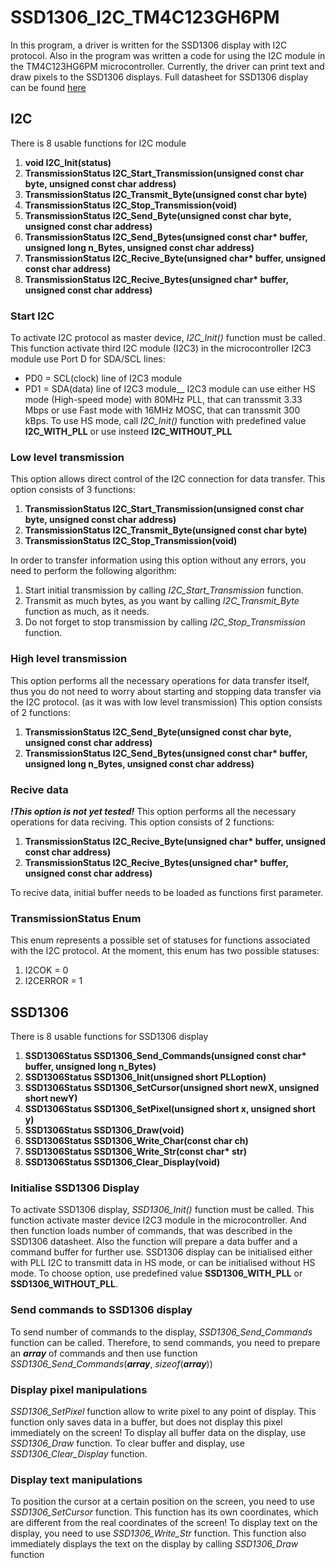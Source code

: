 ﻿# SSD1306_I2C_TM4C123GH6PM
In this program, a driver is written for the SSD1306 display with I2C protocol.
Also in the program was written a code for using the I2C module in the TM4C123HG6PM microcontroller.
Currently, the driver can print text and draw pixels to the SSD1306 displays.
Full datasheet for SSD1306 display can be found [here](https://cdn-shop.adafruit.com/datasheets/SSD1306.pdf "here")

## I2C
There is 8 usable functions for I2C module
1. **void I2C_Init(status)**
2. **TransmissionStatus I2C_Start_Transmission(unsigned const char byte, unsigned const char address)**
3. **TransmissionStatus I2C_Transmit_Byte(unsigned const char byte)**
4. **TransmissionStatus I2C_Stop_Transmission(void)**
5. **TransmissionStatus I2C_Send_Byte(unsigned const char byte, unsigned const char address)**
6. **TransmissionStatus I2C_Send_Bytes(unsigned const char\* buffer, unsigned long n_Bytes, unsigned const char address)**
7. **TransmissionStatus I2C_Recive_Byte(unsigned char\* buffer, unsigned const char  address)**
8. **TransmissionStatus I2C_Recive_Bytes(unsigned char\* buffer, unsigned const char  address)**

### Start I2C
To activate I2C protocol as master device, *I2C_Init()* function must be called. This function activate third I2C module (I2C3) in the microcontroller
I2C3 module use Port D for SDA/SCL lines:
- PD0 = SCL(clock) line of I2C3 module
- PD1 = SDA(data) line of I2C3 module__
I2C3 module can use either HS mode (High-speed mode) with 80MHz PLL, that can transsmit 3.33 Mbps or use Fast mode with 16MHz MOSC, that can transsmit 300 kBps.
To use HS mode, call *I2C_Init()* function with predefined value **I2C_WITH_PLL** or use insteed **I2C_WITHOUT_PLL**
### Low level transmission
This option allows direct control of the I2C connection for data transfer.
This option consists of 3 functions:

1. **TransmissionStatus I2C_Start_Transmission(unsigned const char byte, unsigned const char address)**
2. **TransmissionStatus I2C_Transmit_Byte(unsigned const char byte)**
3. **TransmissionStatus I2C_Stop_Transmission(void)**

In order to transfer information using this option without any errors, you need to perform the following algorithm:

1. Start initial transmission by calling *I2C_Start_Transmission* function.
2. Transmit as much bytes, as you want by calling *I2C_Transmit_Byte* function as much, as it needs.
3. Do not forget to stop transmission by calling *I2C_Stop_Transmission* function.

### High level transmission
This option performs all the necessary operations for data transfer itself, thus you do not need to worry about starting and stopping data transfer via the I2C protocol. (as it was with low level transmission)
This option consists of 2 functions:

1. **TransmissionStatus I2C_Send_Byte(unsigned const char byte, unsigned const char address)**
2. **TransmissionStatus I2C_Send_Bytes(unsigned const char\* buffer, unsigned long n_Bytes, unsigned const char address)**

### Recive data
***!This option is not yet tested!***
This option performs all the necessary operations for data reciving.
This option consists of 2 functions:

1. **TransmissionStatus I2C_Recive_Byte(unsigned char\* buffer, unsigned const char  address)**
2. **TransmissionStatus I2C_Recive_Bytes(unsigned char\* buffer, unsigned const char  address)**

To recive data, initial buffer needs to be loaded as functions first parameter.

### TransmissionStatus Enum
This enum represents a possible set of statuses for functions associated with the I2C protocol. 
At the moment, this enum has two possible statuses:

1. I2COK = 0
2. I2CERROR = 1

## SSD1306

There is 8 usable functions for SSD1306 display
1. **SSD1306Status SSD1306_Send_Commands(unsigned const char\* buffer, unsigned long n_Bytes)**
2. **SSD1306Status SSD1306_Init(unsigned short PLLoption)**
3. **SSD1306Status SSD1306_SetCursor(unsigned short newX, unsigned short newY)**
4. **SSD1306Status SSD1306_SetPixel(unsigned short x, unsigned short y)**
5. **SSD1306Status SSD1306_Draw(void)**
6. **SSD1306Status SSD1306_Write_Char(const char ch)**
7. **SSD1306Status SSD1306_Write_Str(const char\* str)**
8. **SSD1306Status SSD1306_Clear_Display(void)**

### Initialise SSD1306 Display
To activate SSD1306 display, *SSD1306_Init()* function must be called. This function activate master device I2C3 module in the microcontroller. And then function loads number of commands, that was described in the SSD1306 datasheet. Also the function will prepare a data buffer and a command buffer for further use.
SSD1306 display can be initialised either with PLL I2C to transmitt data in HS mode, or can be initialised without HS mode. To choose option, use predefined value **SSD1306_WITH_PLL**
or **SSD1306_WITHOUT_PLL**.

### Send commands to SSD1306 display
To send number of commands to the display, *SSD1306_Send_Commands* function can be called.
Therefore, to send commands, you need to prepare an ***array*** of commands and then use function *SSD1306_Send_Commands*(***array***, *sizeof*(***array***))

### Display pixel manipulations
*SSD1306_SetPixel* function allow to write pixel to any point of display. This function only saves data in a buffer, but does not display this pixel immediately on the screen!
To display all buffer data on the display, use *SSD1306_Draw* function. To clear buffer and display, use *SSD1306_Clear_Display* function.

### Display text manipulations
To position the cursor at a certain position on the screen, you need to use *SSD1306_SetCursor* function. This function has its own coordinates, which are different from the real coordinates of the screen!
To display text on the display, you need to use *SSD1306_Write_Str* function. This function also immediately displays the text on the display by calling *SSD1306_Draw* function
